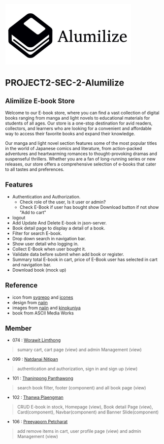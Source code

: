 ![logo](https://github.com/Nine0512/PROJECT2-SEC-2-Alumilize/blob/view/public/images/Logo.png)

# PROJECT2-SEC-2-Alumilize

## Alimilize E-book Store
Welcome to our E-book store, where you can find a vast collection of digital books ranging from manga and light novels to educational materials for students of all ages. Our store is a one-stop destination for avid readers, collectors, and learners who are looking for a convenient and affordable way to access their favorite books and expand their knowledge.

Our manga and light novel section features some of the most popular titles in the world of Japanese comics and literature, from action-packed adventures and heartwarming romances to thought-provoking dramas and suspenseful thrillers. Whether you are a fan of long-running series or new releases, our store offers a comprehensive selection of e-books that cater to all tastes and preferences.

## Features

- Authentication and Authorization.
  - Check role of the user, Is it user or admin?
  - Check E-Book if user has bought show Download button if not show "Add to cart"
- logout
- Add Update And Delete E-book in json-server.
- Book detail page to display a detail of a book.
- Filter for search E-book.
- Drop down search in navigation bar.
- Show user detail who logging in.
- Collect E-Book when user bought it.
- Validate data before submit when add book or register.
- Summary total E-book in cart, price of E-Book user has selected in cart and navigation bar.
- Download book (mock up)

## Reference

- icon from [svgrepo](https://www.svgrepo.com/) and [icones](https://icones.js.org/)
- design from [naiin](https://www.naiin.com/)
- images from [naiin](https://www.naiin.com/) and [kinokuniya](https://thailand.kinokuniya.com/)
- book from ASCII Media Works

## Member

- 074 : [Worawit Limthong](https://www.github.com/win2114)
> sumary cart, cart page (view) and admin Management (view)
- 099 : [Natdanai Nitipan](https://www.github.com/c3bosskung)
> authentication and authorization, sign in and sign up (view)
- 101 : [Thaninpong Panthawong](https://www.github.com/nonybueno)    
> search book filter, footer (component) and all book page (view)
- 102 : [Thanwa Plaengman](https://www.github.com/Nine0512)                                     
> CRUD E-book in stock, Homepage (view), Book detail Page (view), Card(component), Navbar(component) and Banner Slide(component)
- 106 : [Preeyaporn Petcharat](https://www.github.com/Preeyapornn)                             
> add remove items in cart, user profile page (view) and admin Management (view)
